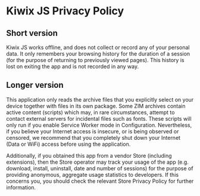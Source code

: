 # Kiwix JS Privacy Policy

## Short version

Kiwix JS works offline, and does not collect or record any of your personal data. It only remembers
your browsing history for the duration of a session (for the purpose of returning to previously
viewed pages). This history is lost on exiting the app and is not recorded in any way.

## Longer version

This application only reads the archive files that you explicitly select on your device together
with files in its own package. Some ZIM archives contain active content (scripts) which may, in
rare circumstances, attempt to contact external servers for incidental files such as fonts.
These scripts will only run if you enable Service Worker mode in Configuration. Nevertheless, if
you believe your Internet access is insecure, or is being observed or censored, we recommend
that you completely shut down your Internet (Data or WiFi) access before using the application.

Additionally, if you obtained this app from a vendor Store (including extensions), then the Store
operator may track your usage of the app (e.g. download, install, uninstall, date and number of
sessions) for the purpose of providing anonymous, aggregate usage statistics to developers. If
this concerns you, you should check the relevant Store Privacy Policy for further information.
